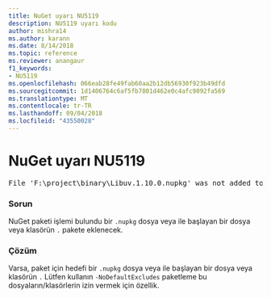 ```yaml
---
title: NuGet uyarı NU5119
description: NU5119 uyarı kodu
author: mishra14
ms.author: karann
ms.date: 8/14/2018
ms.topic: reference
ms.reviewer: anangaur
f1_keywords:
- NU5119
ms.openlocfilehash: 066eab28fe49fab60aa2b12db56930f923b49dfd
ms.sourcegitcommit: 1d1406764c6af5fb7801d462e0c4afc9092fa569
ms.translationtype: MT
ms.contentlocale: tr-TR
ms.lasthandoff: 09/04/2018
ms.locfileid: "43550028"
---
```

# <a name="nuget-warning-nu5119"></a>NuGet uyarı NU5119
<pre>File 'F:\project\binary\Libuv.1.10.0.nupkg' was not added to the package. Files and folders starting with '.' or ending with '.nupkg' are excluded by default. To include this file, use -NoDefaultExcludes from the commandline</pre>

### <a name="issue"></a>Sorun

NuGet paketi işlemi bulundu bir `.nupkg` dosya veya ile başlayan bir dosya veya klasörün `.` pakete eklenecek.


### <a name="solution"></a>Çözüm

Varsa, paket için hedefi bir `.nupkg` dosya veya ile başlayan bir dosya veya klasörün `.` Lütfen kullanın `-NoDefaultExcludes` paketleme bu dosyaların/klasörlerin izin vermek için özellik.

